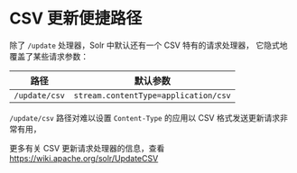 # CSV 更新便捷路径

除了 `/update` 处理器，Solr 中默认还有一个 CSV 特有的请求处理器，
它隐式地覆盖了某些请求参数：

|路径            |默认参数                 |
|---------------|-------------------------|
|`/update/csv`  |`stream.contentType=application/csv`|

`/update/csv` 路径对难以设置 `Content-Type` 的应用以 CSV 格式发送更新请求非常有用，

更多有关 CSV 更新请求处理器的信息，查看 https://wiki.apache.org/solr/UpdateCSV
